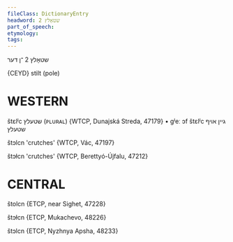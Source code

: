 ```yaml
---
fileClass: DictionaryEntry
headword: שטאָלץ 2
part_of_speech: 
etymology: 
tags: 
---
```

שטאָלץ 2
־ן
דער

{CEYD}
stilt (pole)

WESTERN
========

štɛlʲc שטעלץ (ᴘʟᴜʀᴀʟ) {WTCP, Dunajská Streda, 47179}
	•	gʲeː ɔf štɛlʲc גיין אויף שטעלץ

štɔlcn 'crutches' {WTCP, Vác, 47197}

štɔɫcn 'crutches' {WTCP, Berettyó-Újfalu, 47212}

CENTRAL
========

štolcn {ETCP, near Sighet, 47228}

štɔɫcn {ETCP, Mukachevo, 48226}

štɔlcn {ETCP, Nyzhnya Apsha, 48233}
